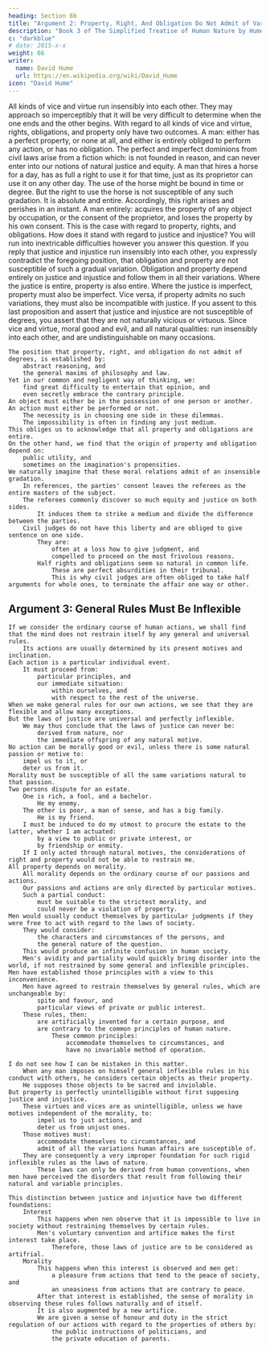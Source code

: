 ```yaml
---
heading: Section 6b
title: "Argument 2: Property, Right, And Obligation Do Not Admit of Variations"
description: "Book 3 of The Simplified Treatise of Human Nature by Hume"
c: "darkblue"
# date: 2015-x-x
weight: 66
writer:
  name: David Hume
  url: https://en.wikipedia.org/wiki/David_Hume
icon: "David Hume"
---
```




All kinds of vice and virtue run insensibly into each other.
        They may approach so imperceptibly that it will be very difficult to determine when the one ends and the other begins.
        With regard to all kinds of vice and virtue, rights, obligations, and property only have two outcomes.
        A man:
            either has a perfect property, or none at all, and
            either is entirely obliged to perform any action, or has no obligation.
    The perfect and imperfect dominions from civil laws arise from a fiction which:
        is not founded in reason, and
        can never enter into our notions of natural justice and equity.
    A man that hires a horse for a day, has as full a right to use it for that time, just as its proprietor can use it on any other day.
        The use of the horse might be bound in time or degree.
        But the right to use the horse is not susceptible of any such gradation.
            It is absolute and entire.
    Accordingly, this right arises and perishes in an instant.
        A man entirely:
            acquires the property of any object by occupation, or the consent of the proprietor, and
            loses the property by his own consent.
    This is the case with regard to property, rights, and obligations.
    How does it stand with regard to justice and injustice?
        You will run into inextricable difficulties however you answer this question.
    If you reply that justice and injustice run insensibly into each other, you expressly contradict the foregoing position, that obligation and property are not susceptible of such a gradual variation.
        Obligation and property depend entirely on justice and injustice and follow them in all their variations.
        Where the justice is entire, property is also entire.
        Where the justice is imperfect, property must also be imperfect.
        Vice versa, if property admits no such variations, they must also be incompatible with justice.
    If you assent to this last proposition and assert that justice and injustice are not susceptible of degrees, you assert that they are not naturally vicious or virtuous.
        Since vice and virtue, moral good and evil, and all natural qualities:
            run insensibly into each other, and
            are undistinguishable on many occasions.

    The position that property, right, and obligation do not admit of degrees, is established by:
        abstract reasoning, and
        the general maxims of philosophy and law.
    Yet in our common and negligent way of thinking, we:
        find great difficulty to entertain that opinion, and
        even secretly embrace the contrary principle.
    An object must either be in the possession of one person or another.
    An action must either be performed or not.
        The necessity is in choosing one side in these dilemmas.
        The impossibility is often in finding any just medium.
    This obliges us to acknowledge that all property and obligations are entire.
    On the other hand, we find that the origin of property and obligation depend on:
        public utility, and
        sometimes on the imagination's propensities.
    We naturally imagine that these moral relations admit of an insensible gradation.
        In references, the parties' consent leaves the referees as the entire masters of the subject.
        The referees commonly discover so much equity and justice on both sides.
            It induces them to strike a medium and divide the difference between the parties.
        Civil judges do not have this liberty and are obliged to give sentence on one side.
            They are:
                often at a loss how to give judgment, and
                compelled to proceed on the most frivolous reasons.
            Half rights and obligations seem so natural in common life.
                These are perfect absurdities in their tribunal.
                This is why civil judges are often obliged to take half arguments for whole ones, to terminate the affair one way or other.


## Argument 3: General Rules Must Be Inflexible

    If we consider the ordinary course of human actions, we shall find that the mind does not restrain itself by any general and universal rules.
        Its actions are usually determined by its present motives and inclination.
    Each action is a particular individual event.
        It must proceed from:
            particular principles, and
            our immediate situation:
                within ourselves, and
                with respect to the rest of the universe.
    When we make general rules for our own actions, we see that they are flexible and allow many exceptions.
    But the laws of justice are universal and perfectly inflexible.
        We may thus conclude that the laws of justice can never be:
            derived from nature, nor
            the immediate offspring of any natural motive.
    No action can be morally good or evil, unless there is some natural passion or motive to:
        impel us to it, or
        deter us from it.
    Morality must be susceptible of all the same variations natural to that passion.
    Two persons dispute for an estate.
        One is rich, a fool, and a bachelor.
            He my enemy.
        The other is poor, a man of sense, and has a big family.
            He is my friend.
        I must be induced to do my utmost to procure the estate to the latter, whether I am actuated:
            by a view to public or private interest, or
            by friendship or enmity.
        If I only acted through natural motives, the considerations of right and property would not be able to restrain me.
    All property depends on morality.
        All morality depends on the ordinary course of our passions and actions.
        Our passions and actions are only directed by particular motives.
        Such a partial conduct:
            must be suitable to the strictest morality, and
            could never be a violation of property.
    Men would usually conduct themselves by particular judgments if they were free to act with regard to the laws of society.
        They would consider:
            the characters and circumstances of the persons, and
            the general nature of the question.
        This would produce an infinite confusion in human society.
        Men's avidity and partiality would quickly bring disorder into the world, if not restrained by some general and inflexible principles.
    Men have established those principles with a view to this inconvenience.
        Men have agreed to restrain themselves by general rules, which are unchangeable by:
            spite and favour, and
            particular views of private or public interest.
        These rules, then:
            are artificially invented for a certain purpose, and
            are contrary to the common principles of human nature.
                These common principles:
                    accommodate themselves to circumstances, and
                    have no invariable method of operation.

    I do not see how I can be mistaken in this matter.
        When any man imposes on himself general inflexible rules in his conduct with others, he considers certain objects as their property.
        He supposes those objects to be sacred and inviolable.
    But property is perfectly unintelligible without first supposing justice and injustice.
        These virtues and vices are as unintelligible, unless we have motives independent of the morality, to:
            impel us to just actions, and
            deter us from unjust ones.
        Those motives must:
            accommodate themselves to circumstances, and
            admit of all the variations human affairs are susceptible of.
        They are consequently a very improper foundation for such rigid inflexible rules as the laws of nature.
            These laws can only be derived from human conventions, when men have perceived the disorders that result from following their natural and variable principles.

    This distinction between justice and injustice have two different foundations:
        Interest
            This happens when nen observe that it is impossible to live in society without restraining themselves by certain rules.
            Men's voluntary convention and artifice makes the first interest take place.
                Therefore, those laws of justice are to be considered as artifrial.
        Morality
            This happens when this interest is observed and men get:
                a pleasure from actions that tend to the peace of society, and
                an uneasiness from actions that are contrary to peace.
            After that interest is established, the sense of morality in observing these rules follows naturally and of itself.
            It is also augmented by a new artifice.
            We are given a sense of honour and duty in the strict regulation of our actions with regard to the properties of others by:
                the public instructions of politicians, and
                the private education of parents.


